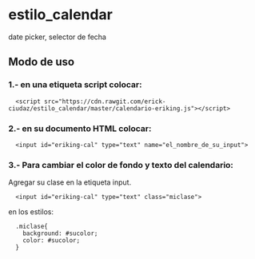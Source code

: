 # estilo_calendar
 date picker, selector de fecha
## Modo de uso
### 1.- en una etiqueta script colocar:

      <script src="https://cdn.rawgit.com/erick-ciudaz/estilo_calendar/master/calendario-eriking.js"></script>    
    
### 2.- en su documento HTML colocar:
    
    
      <input id="eriking-cal" type="text" name="el_nombre_de_su_input">
      
### 3.- Para cambiar el color de fondo y texto del calendario:
Agregar su clase en la etiqueta input.
 
      <input id="eriking-cal" type="text" class="miclase">
      
 en los estilos:
 
      .miclase{
        background: #sucolor;
        color: #sucolor;
      }
